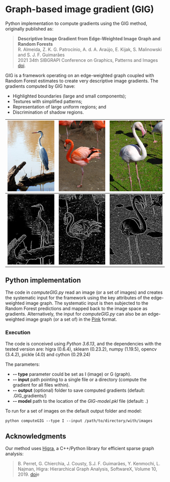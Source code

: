 # Graph-based image gradient (GIG)

Python implementation to compute gradients using the GIG method, originally published as:

> **Descriptive Image Gradient from Edge-Weighted Image Graph and Random Forests**   
R. Almeida, Z. K. G. Patrocínio, A. d. A. Araújo, E. Kijak, S. Malinowski and S. J. F. Guimarães  
2021 34th SIBGRAPI Conference on Graphics, Patterns and Images [doi](10.1109/SIBGRAPI54419.2021.00053).

GIG is a framework operating on an edge-weighted graph coupled with Random Forest estimates to create very descriptive image gradients. The gradients computed by GIG have:

* Highlighted boundaries (large and small components);
* Textures with simplified patterns;
* Representation of large uniform regions; and
* Discrimination of shadow regions.

|![](images/0009.jpg)|![](images/0014.jpg)|![](images/0017.jpg)|
|---|---|---|
|![](GIG_gradients/0009.png)|![](GIG_gradients/0014.png)|![](GIG_gradients/0017.png)|

## Python implementation


The code in _computeGIG.py_ read an image (or a set of images) and creates the systematic input for the framework using the key attributes of the edge-weighted image graph. The systematic input is then subjected to the Random Forest predictions and mapped back to the image space as gradients. Alternatively, the input for _computeGIG.py_ can also be an edge-weighted image graph (or a set of) in the [Pink](https://higra.readthedocs.io/en/stable/python/pink_io.html) format.  

### Execution

The code is conceived using _Python 3.6.13_, and the dependencies with the tested version are: higra (0.6.4), sklearn (0.23.2), numpy (1.19.5), opencv (3.4.2), pickle (4.0) and cython (0.29.24)


The parameters:

* **-- type** parameter could be set as I (image) or G (graph).
* **-- input**  path pointing to a single file or a directory (compute the gradient for all files within).
* **-- output** (optional) folder to save computed gradients (default: .GIG_gradients/)
* **-- model** path to the location of the _GIG-model.pkl_ file (default: .)


To run for a set of images on the default output folder and model:

``` 
python computeGIG --type I --input /path/to/directory/with/images
```

## Acknowledgments


Our method uses [Higra](https://higra.readthedocs.io/en/stable/), a C++/Python library for efficient sparse graph analysis:
> B. Perret, G. Chierchia, J. Cousty, S.J. F. Guimarães, Y. Kenmochi, L. Najman, Higra: Hierarchical Graph Analysis, SoftwareX, Volume 10, 2019. [doi](10.1016/j.softx.2019.100335)e 

